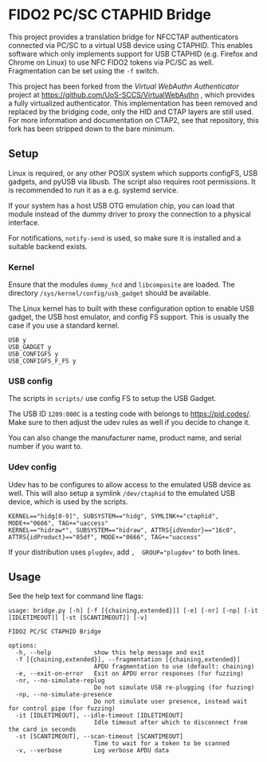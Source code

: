 # FIDO2 PC/SC CTAPHID Bridge

This project provides a translation bridge for NFCCTAP authenticators connected via PC/SC to a virtual USB device using CTAPHID. This enables software which only implements support for USB CTAPHID (e.g. Firefox and Chrome on Linux) to use NFC FIDO2 tokens via PC/SC as well. Fragmentation can be set using the `-f` switch.

This project has been forked from the *Virtual WebAuthn Authenticator* project at https://github.com/UoS-SCCS/VirtualWebAuthn , which provides a fully virtualized authenticator. This implementation has been removed and replaced by the bridging code, only the HID and CTAP layers are still used. For more information and documentation on CTAP2, see that repository, this fork has been stripped down to the bare minimum.

## Setup

Linux is required, or any other POSIX system which supports configFS, USB gadgets, and pyUSB via libusb. The script also requires root permissions. It is recommended to run it as a e.g. systemd service.

If your system has a host USB OTG emulation chip, you can load that module instead of the dummy driver to proxy the connection to a physical interface.

For notifications, `notify-send` is used, so make sure it is installed and a suitable backend exists.

### Kernel

Ensure that the modules `dummy_hcd` and `libcomposite` are loaded. The directory `/sys/kernel/config/usb_gadget` should be available.

The Linux kernel has to built with these configuration option to enable USB gadget, the USB host emulator, and config FS support. This is usually the case if you use a standard kernel.

```
USB y
USB_GADGET y
USB_CONFIGFS y
USB_CONFIGFS_F_FS y
```

### USB config

The scripts in `scripts/` use config FS to setup the USB Gadget. 

The USB ID `1209:000C` is a testing code with belongs to https://pid.codes/. Make sure to then adjust the udev rules as well if you decide to change it.

You can also change the manufacturer name, product name, and serial number if you want to.
### Udev config

Udev has to be configures to allow access to the emulated USB device as well. This will also setup a symlink `/dev/ctaphid` to the emulated USB device, which is used by the scripts.

```
KERNEL=="hidg[0-9]", SUBSYSTEM=="hidg", SYMLINK+="ctaphid", MODE+="0666", TAG+="uaccess"
KERNEL=="hidraw*", SUBSYSTEM=="hidraw", ATTRS{idVendor}=="16c0", ATTRS{idProduct}=="05df", MODE+="0666", TAG+="uaccess"
```

If your distribution uses `plugdev`, add `,  GROUP="plugdev"` to both lines.

## Usage

See the help text for command line flags:

```
usage: bridge.py [-h] [-f [{chaining,extended}]] [-e] [-nr] [-np] [-it [IDLETIMEOUT]] [-st [SCANTIMEOUT]] [-v]

FIDO2 PC/SC CTAPHID Bridge

options:
  -h, --help            show this help message and exit
  -f [{chaining,extended}], --fragmentation [{chaining,extended}]
                        APDU fragmentation to use (default: chaining)
  -e, --exit-on-error   Exit on APDU error responses (for fuzzing)
  -nr, --no-simulate-replug
                        Do not simulate USB re-plugging (for fuzzing)
  -np, --no-simulate-presence
                        Do not simulate user presence, instead wait for control pipe (for fuzzing)
  -it [IDLETIMEOUT], --idle-timeout [IDLETIMEOUT]
                        Idle timeout after which to disconnect from the card in seconds
  -st [SCANTIMEOUT], --scan-timeout [SCANTIMEOUT]
                        Time to wait for a token to be scanned
  -v, --verbose         Log verbose APDU data
```